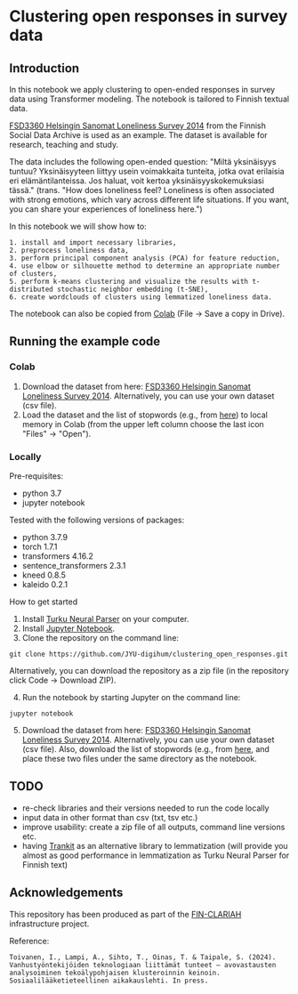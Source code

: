 
# Clustering open responses in survey data

## Introduction

In this notebook we apply clustering to open-ended responses in survey data using Transformer modeling. The notebook is tailored to Finnish textual data.

[FSD3360 Helsingin Sanomat Loneliness Survey 2014](https://services.fsd.tuni.fi/catalogue/FSD3360?tab=description&lang=en&study_language=en) from the Finnish Social Data Archive is used as an example. The dataset is available for research, teaching and study.

The data includes the following open-ended question: "Miltä yksinäisyys tuntuu? Yksinäisyyteen liittyy usein voimakkaita tunteita, jotka ovat erilaisia eri elämäntilanteissa. Jos haluat, voit kertoa yksinäisyyskokemuksiasi tässä." (trans. "How does loneliness feel? Loneliness is often associated with strong emotions, which vary across different life situations. If you want, you can share your experiences of loneliness here.") 

In this notebook we will show how to:

    1. install and import necessary libraries,
    2. preprocess loneliness data,
    3. perform principal component analysis (PCA) for feature reduction,
    4. use elbow or silhouette method to determine an appropriate number of clusters,
    5. perform k-means clustering and visualize the results with t-distributed stochastic neighbor embedding (t-SNE),
    6. create wordclouds of clusters using lemmatized loneliness data.

The notebook can also be copied from [Colab](https://colab.research.google.com/drive/1v8UpvuwO_qoHG9upb3CrMzEMvZdgagvM) (File -> Save a copy in Drive).

## Running the example code

### Colab

1. Download the dataset from here: [FSD3360 Helsingin Sanomat Loneliness Survey 2014](https://services.fsd.tuni.fi/catalogue/FSD3360?tab=description&lang=en&study_language=en). Alternatively, you can use your own dataset (csv file).
2. Load the dataset and the list of stopwords (e.g., from [here](https://github.com/stopwords-iso/stopwords-fi)) to local memory in Colab (from the upper left column choose the last icon "Files" -> "Open"). 

### Locally

Pre-requisites:
- python 3.7
- jupyter notebook
 
Tested with the following versions of packages:
- python 3.7.9
- torch 1.7.1
- transformers 4.16.2
- sentence_transformers 2.3.1
- kneed 0.8.5
- kaleido 0.2.1

How to get started
1. Install [Turku Neural Parser](https://turkunlp.org/Turku-neural-parser-pipeline/) on your computer. 
2. Install [Jupyter Notebook](https://jupyter.org/install).
3. Clone the repository on the command line:
```{cmd}
git clone https://github.com/JYU-digihum/clustering_open_responses.git
```
Alternatively, you can download the repository as a zip file (in the repository click Code -> Download ZIP).

4. Run the notebook by starting Jupyter on the command line:
```{cmd}
jupyter notebook
```
5. Download the dataset from here: [FSD3360 Helsingin Sanomat Loneliness Survey 2014](https://services.fsd.tuni.fi/catalogue/FSD3360?tab=description&lang=en&study_language=en). Alternatively, you can use your own dataset (csv file). Also, download the list of stopwords (e.g., from [here](https://github.com/stopwords-iso/stopwords-fi), and place these two files under the same directory as the notebook.

## TODO

- re-check libraries and their versions needed to run the code locally 
- input data in other format than csv (txt, tsv etc.)
- improve usability: create a zip file of all outputs, command line versions etc.
- having [Trankit](https://github.com/nlp-uoregon/trankit) as an alternative library to lemmatization (will provide you almost as good performance in lemmatization as Turku Neural Parser for Finnish text)

## Acknowledgements

This repository has been produced as part of the [FIN-CLARIAH ](https://www.jyu.fi/en/projects/fin-clariah) infrastructure project.

Reference:
```
Toivanen, I., Lampi, A., Sihto, T., Oinas, T. & Taipale, S. (2024). Vanhustyöntekijöiden teknologiaan liittämät tunteet – avovastausten analysoiminen tekoälypohjaisen klusteroinnin keinoin. Sosiaalilääketieteellinen aikakauslehti. In press.
```


